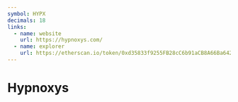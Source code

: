 ```yaml
---
symbol: HYPX
decimals: 18
links:
  - name: website
    url: https://hypnoxys.com/
  - name: explorer
    url: https://etherscan.io/token/0xd35833f9255FB28cC6b91aCB8A66Ba6429D6Ef5A
---
```


# Hypnoxys
